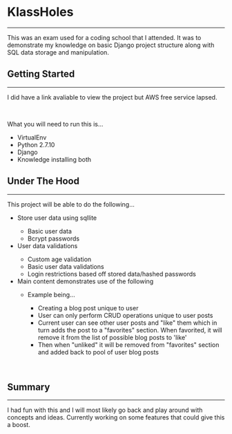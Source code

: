 <h1>KlassHoles</h1>
<hr>
<p>This was an exam used for a coding school that I attended. It was to demonstrate my knowledge on basic Django project structure along with SQL data storage and manipulation.</p>

<h2>Getting Started</h2>
<hr>
<p>I did have a link avaliable to view the project but AWS free service lapsed.</p>
<br>
<p>What you will need to run this is...</p>
<ul>
     <li>VirtualEnv</li>
     <li>Python 2.7.10</li>
     <li>Django</li>
     <li>Knowledge installing both</li>
</ul>

<h2>Under The Hood</h2>
<hr>
<p>This project will be able to do the following...</p>
<ul>
     <li>Store user data using sqllite</li>
          <ul>
               <li>Basic user data</li>
               <li>Bcrypt passwords</li>
          </ul>
     <li>User data validations</li>
          <ul>
               <li>Custom age validation</li>
               <li>Basic user data validations</li>
               <li>Login restrictions based off stored data/hashed passwords</li>
          </ul>
     <li>Main content demonstrates use of the following</li>
          <ul>
               <li>Example being...</li>
               <ul>
                    <li>Creating a blog post unique to user</li>
                    <li>User can only perform CRUD operations unique to user posts</li>
                    <li>Current user can see other user posts and "like" them which in turn adds the post to a "favorites" section. When favorited, it will remove it from the list of possible blog posts to 'like'</li>
                    <li>Then when "unliked" it will be removed from "favorites" section and added back to pool of user blog posts</li>
               </ul>
          </ul>
</ul>
<br>
<h2>Summary</h2>
<hr>
<p>I had fun with this and I will most likely go back and play around with concepts and ideas. Currently working on some features that could give this a boost.</p>
